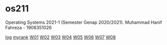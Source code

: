 

# os211

Operating Systems 2021-1 (Semester Genap 2020/2021).
Muhammad Hanif Fahreza - 1906351026

[log](TXT/mylog.txt)
[myrank](TXT/myrank.txt)
[W01](https://hanifahreza.github.io/os211/W01/)
[W02](https://hanifahreza.github.io/os211/W02/)
[W03](https://hanifahreza.github.io/os211/W03/)
[W04](https://hanifahreza.github.io/os211/W04/)
[W05](https://hanifahreza.github.io/os211/W05/)
[W06](https://hanifahreza.github.io/os211/W06/)
[W07](https://hanifahreza.github.io/os211/W07/)
[W08](https://hanifahreza.github.io/os211/W08/)


